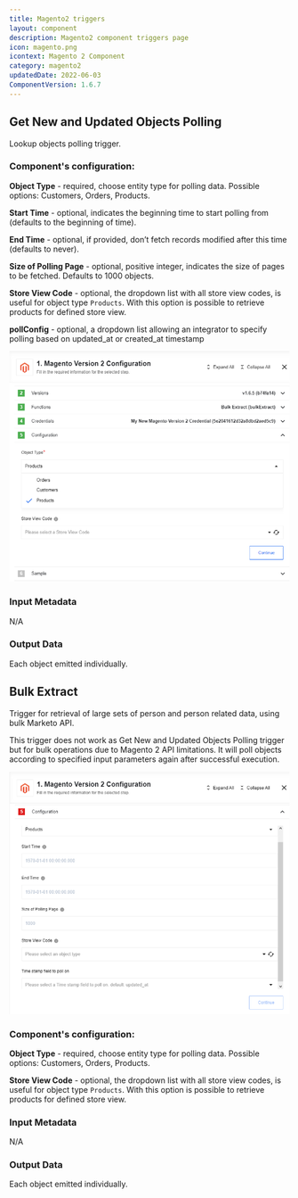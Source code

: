 ```yaml
---
title: Magento2 triggers
layout: component
description: Magento2 component triggers page
icon: magento.png
icontext: Magento 2 Component
category: magento2
updatedDate: 2022-06-03
ComponentVersion: 1.6.7
---
```


## Get New and Updated Objects Polling

Lookup objects polling trigger.

### Component's configuration:

**Object Type** - required, choose entity type for polling data. Possible options: Customers, Orders, Products.

**Start Time** - optional, indicates the beginning time to start polling from (defaults to the beginning of time).

**End Time** - optional, if provided, don’t fetch records modified after this time (defaults to never).

**Size of Polling Page** - optional, positive integer, indicates the size of pages to be fetched. Defaults to 1000 objects.

**Store View Code** - optional, the dropdown list with all store view codes, is useful for object type `Products`. With this option is possible to retrieve products for defined store view.

**pollConfig** - optional, a dropdown list allowing an integrator to specify polling based on updated_at or created_at timestamp

![image](img/trigger-configuration.png)

### Input Metadata

N/A

### Output Data

Each object emitted individually.

## Bulk Extract

Trigger for retrieval of large sets of person and person related data, using bulk Marketo API.

This trigger does not work as Get New and Updated Objects Polling trigger but for bulk operations due to Magento 2 API limitations. It will poll objects according to specified input parameters again after successful execution.

![Bulk Extract](img/bulk-extract.png)

### Component's configuration:

**Object Type** - required, choose entity type for polling data. Possible options: Customers, Orders, Products.

**Store View Code** - optional, the dropdown list with all store view codes, is useful for object type `Products`. With this option is possible to retrieve products for defined store view.

### Input Metadata

N/A

### Output Data

Each object emitted individually.
